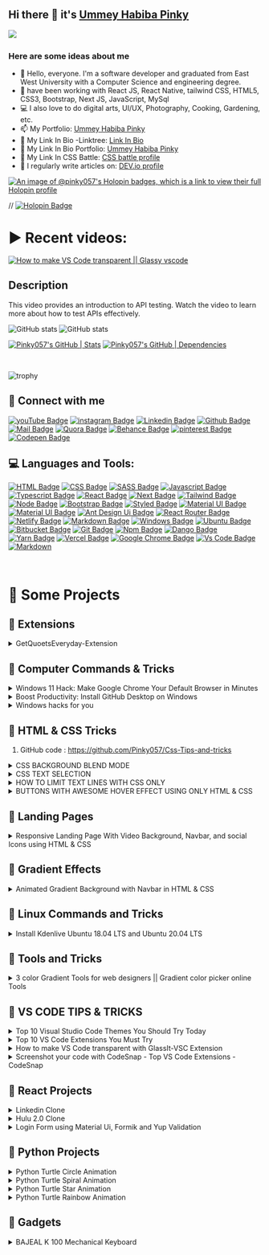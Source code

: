 ## Hi there 👋 it's [Ummey Habiba Pinky](https://portfilio-ishratpinky.vercel.app/)

<img src="https://c4.wallpaperflare.com/wallpaper/613/22/414/anime-girls-anime-gloomy-computer-wallpaper-preview.jpg" >

### Here are some ideas about me

- 🏫 Hello, everyone. I'm a software developer and graduated from East West University with a Computer Science and engineering degree.
- 🌱 have been working with React JS, React Native, tailwind CSS, HTML5, CSS3, Bootstrap, Next JS, JavaScript, MySql
- 💻 I also love to do digital arts, UI/UX, Photography, Cooking, Gardening, etc.
- 📫 My Portfolio: [Ummey Habiba Pinky](https://portfilio-ishratpinky.vercel.app/)
- 📲 My Link In Bio -Linktree: [Link In Bio](https://linktr.ee/ishratpinky)
- 📲 My Link In Bio Portfolio: [Ummey Habiba Pinky](https://www.liinks.co/ishratpinky)
- 📲 My Link In CSS Battle: [CSS battle profile](https://cssbattle.dev/player/ishratpinky)
- 📝 I regularly write articles on: [DEV.io profile](https://dev.to/pinky057)

[![An image of @pinky057's Holopin badges, which is a link to view their full Holopin profile](https://holopin.me/pinky057)](https://holopin.io/@pinky057)

// [![Holopin Badge](https://www.holopin.io/hacktoberfest2024/userbadge/cm1rwuneb59230cmjlpd947w6)](https://holopin.io/@pinky057)


# ▶️ Recent videos:
<!-- BEGIN YOUTUBE-CARDS -->

[![How to make VS Code transparent || Glassy vscode](https://ytcards.demolab.com/?id=7nOhaT_6mgE&title=Your+New+Video+Title&lang=en&timestamp=1702452471&background_color=%230d1117&title_color=%23ffffff&stats_color=%23dedede&max_title_lines=1&width=250&border_radius=5 "Your New Video Title")](https://youtu.be/7nOhaT_6mgE?si=9LI8H_n8sJT6Hr4s)

## Description

This video provides an introduction to API testing. Watch the video to learn more about how to test APIs effectively.


<!-- END YOUTUBE-CARDS -->
  
![GitHub stats](https://github-readme-stats.vercel.app/api?username=pinky057&show_icons=true&theme=dark)
![GitHub stats](https://github-readme-stats.vercel.app/api/top-langs?username=pinky057&show_icons=true&theme=dark)
<br>


[![Pinky057's GitHub | Stats](https://stats.quine.sh/Pinky057/github?theme=dark)](https://quine.sh?utm_source=widgets&utm_campaign=Pinky057)
[![Pinky057's GitHub | Dependencies](https://stats.quine.sh/Pinky057/dependencies?theme=dark)](https://quine.sh?utm_source=widgets&utm_campaign=Pinky057)

<br>

![trophy](https://github-profile-trophy.vercel.app/?username=pinky057&show_icons=true&theme=dark)
<br>


## 🚀 Connect with me
[![youTube Badge](https://img.shields.io/badge/YouTube-FF0000?style=for-the-badge&logo=youtube&logoColor=white)](https://www.youtube.com/channel/UC6K4SX8PCmBKrj6-G4PRLYQ)
[![instagram Badge](https://img.shields.io/badge/Instagram-E4405F?style=for-the-badge&logo=instagram&logoColor=white)](https://www.instagram.com/ishrat.designs/)
[![Linkedin Badge](https://img.shields.io/badge/LinkedIn-0077B5?style=for-the-badge&logo=linkedin&logoColor=white)](https://www.linkedin.com/in/ishrat-pinky-jahan/)
[![Github Badge](https://img.shields.io/badge/GitHub-100000?style=for-the-badge&logo=github&logoColor=white)](https://github.com/Pinky057)
[![Mail Badge](https://img.shields.io/badge/Gmail-D14836?style=for-the-badge&logo=gmail&logoColor=white)](mailto:ishratjahanpinky2@gmail.com)
[![Quora Badge](https://img.shields.io/badge/Quora-%23B92B27.svg?&style=for-the-badge&logo=Quora&logoColor=white)](https://www.quora.com/profile/Ishrat-Jahan-Pinky)
[![Behance Badge](https://img.shields.io/badge/Behance-0054F7?style=for-the-badge&logo=behance&logoColor=white)](https://www.behance.net/ishratjahapinky)
[![pinterest Badge](https://img.shields.io/badge/Pinterest-%23E60023.svg?&style=for-the-badge&logo=Pinterest&logoColor=white)](https://www.pinterest.com/ishratjahanp/_saved/)
[![Codepen Badge](https://img.shields.io/badge/Codepen-000000?style=for-the-badge&logo=codepen&logoColor=white)](https://codepen.io/Ishrat_Pinky)




## 💻 Languages and Tools:



[![HTML Badge](https://img.shields.io/badge/HTML5-E34F26?style=for-the-badge&logo=html5&logoColor=white)]()
[![CSS Badge](https://img.shields.io/badge/CSS3-1572B6?style=for-the-badge&logo=css3&logoColor=white)]()
[![SASS Badge](https://img.shields.io/badge/Sass-CC6699?style=for-the-badge&logo=sass&logoColor=white)]()
[![Javascript Badge](https://img.shields.io/badge/JavaScript-F7DF1E?style=for-the-badge&logo=javascript&logoColor=black)]()
[![Typescript Badge](https://img.shields.io/badge/typeScript-0078D6?style=for-the-badge&logo=typeScript&logoColor=white)]()
[![React Badge](https://img.shields.io/badge/React-20232A?style=for-the-badge&logo=react&logoColor=61DAFB)]()
[![Next Badge](https://img.shields.io/badge/NextJS-000?style=for-the-badge&logo=nextjs&logoColor=61DAFB)]()
[![Tailwind Badge](https://img.shields.io/badge/Tailwind_CSS-38B2AC?style=for-the-badge&logo=tailwind-css&logoColor=white)]()
[![Node Badge](https://img.shields.io/badge/Node.js-43853D?style=for-the-badge&logo=node.js&logoColor=white)]()
[![Bootstrap Badge](https://img.shields.io/badge/Bootstrap-563D7C?style=for-the-badge&logo=bootstrap&logoColor=white)]()
[![Styled Badge](https://img.shields.io/badge/styled--components-DB7093?style=for-the-badge&logo=styled-components&logoColor=white)]()
[![Material UI Badge](https://img.shields.io/badge/Material--UI-0081CB?style=for-the-badge&logo=material-ui&logoColor=white)]()
[![Material UI Badge](https://img.shields.io/badge/Material--UI-0081CB?style=for-the-badge&logo=material-ui&logoColor=white)]()
[![Ant Design Ui Badge](https://img.shields.io/badge/Ant%20Design-1890FF?style=for-the-badge&logo=antdesign&logoColor=white)]()
[![React Router Badge](https://img.shields.io/badge/React_Router-CA4245?style=for-the-badge&logo=react-router&logoColor=white)]()
[![Netlify Badge](https://img.shields.io/badge/Netlify-00C7B7?style=for-the-badge&logo=netlify&logoColor=white)]()
[![Markdown Badge](https://img.shields.io/badge/Markdown-000000?style=for-the-badge&logo=markdown&logoColor=white)]()
[![Windows Badge](https://img.shields.io/badge/Windows-0078D6?style=for-the-badge&logo=windows&logoColor=white)]()
[![Ubuntu Badge](https://img.shields.io/badge/Ubuntu-E95420?style=for-the-badge&logo=ubuntu&logoColor=white)]()
[![Bitbucket Badge](https://img.shields.io/badge/Bitbucket-330F63?style=for-the-badge&logo=bitbucket&logoColor=white)]()
[![Git Badge](https://img.shields.io/badge/git-f34f29?style=for-the-badge&logo=git&logoColor=white)]()
[![Npm Badge](https://img.shields.io/badge/npm-d7141a?style=for-the-badge&logo=npm&logoColor=white)]()
[![Dango Badge](https://img.shields.io/badge/Django-092E20?style=for-the-badge&logo=django&logoColor=green)]()
[![Yarn Badge](https://img.shields.io/badge/yarn-0078D6?style=for-the-badge&logo=yarn&logoColor=white)]()
[![Vercel Badge](https://img.shields.io/badge/vercel-000?style=for-the-badge&logo=vercel&logoColor=white)]()
[![Google Chrome Badge](https://img.shields.io/badge/google_chrome-556532?style=for-the-badge&logo=googlechrome&logoColor=white)]()
[![Vs Code Badge](https://img.shields.io/badge/Visual_Studio_Code-0078D6?style=for-the-badge&logo=visualstudiocode&logoColor=white)]()
[![Markdown](https://img.shields.io/badge/Markdown-000000?style=for-the-badge&logo=markdown&logoColor=white)]()




<br>

# 🚀 Some Projects

## 📢 Extensions

<details>
<summary> GetQuoetsEveryday-Extension </summary>

1. Github Link : [[https://github.com/Pinky057/GetQuoetsEveryday-Extension))
2. Youtube Link : [[https://youtu.be/mLAb6_LZmYU?si=AP6S36yfh3lq0imP))
3. Article Link : [[https://dev.to/pinky057/lets-create-our-first-chrome-extension-2jk1))
  
![ss](https://github.com/Pinky057/GetQuoetsEveryday-Extension/blob/main/Screenshot%202023-10-18%20014412.png)
</details>

## 📢 Computer Commands & Tricks

<details>
<summary> Windows 11 Hack: Make Google Chrome Your Default Browser in Minutes
 </summary>

1. Youtube Link : [[https://youtu.be/dbgiAreTa5c?si=hrGyqkgYx3-n0yiv))
2. Article Link : [[https://dev.to/pinky057/windows-11-hack-make-google-chrome-your-default-browser-in-minutes-32j8))
  
![ss](https://i.ytimg.com/vi/dbgiAreTa5c/maxresdefault.jpg)
</details>
<details>
<summary>Boost Productivity: Install GitHub Desktop on Windows
 </summary>

2. Youtube Link : [[https://www.youtube.com/watch?v=zrR4fLUEm7c))
3. Article Link : [[https://dev.to/pinky057/install-github-desktop-on-your-windows-3kc9))
  
![ss](https://i.ytimg.com/vi/zrR4fLUEm7c/maxresdefault.jpg)
</details>

<details>
<summary> Windows hacks for you
 </summary>

1. Youtube Link : [[https://youtu.be/uvQSPmSVZyo?si=vmU77UR3yXtxpbge))
2. Article Link : [[https://youtu.be/uvQSPmSVZyo?si=vmU77UR3yXtxpbge))
  
![ss](https://i.ytimg.com/vi/uvQSPmSVZyo/maxresdefault.jpg)
</details>


## 📢 HTML & CSS Tricks
 1. GitHub code : https://github.com/Pinky057/Css-Tips-and-tricks
 <details>
<summary> CSS BACKGROUND BLEND MODE </summary>

1. YouTube LInk : [[https://www.youtube.com/watch?v=aCkOKtTuZQg&t=2s))
2. GitHub code  : https://github.com/Pinky057/Css-Tips-and-tricks/tree/Css-blend-mode
3. Technology   : HTML, CSS.
  
![ss](https://i.ytimg.com/vi/SSWrvKw8-BY/maxresdefault.jpg)
</details>

 <details>
<summary> CSS TEXT SELECTION </summary>

1. YouTube LInk : [[https://youtu.be/SimfIch0CAE))
2. GitHub code  : https://github.com/Pinky057/Css-Tips-and-tricks/tree/Css-Text-Selection
3. Codepen link : https://codepen.io/Ishrat_Pinky/pen/yLjwjxg
4. Technology   : HTML, CSS.
  
![ss](https://i.ytimg.com/vi/SimfIch0CAE/maxresdefault.jpg)
</details>

<details>
<summary> HOW TO LIMIT TEXT LINES WITH CSS ONLY  </summary>

1. YouTube LInk : [[https://youtu.be/91pYnwav14Y))
2. Codepen link : https://codepen.io/Ishrat_Pinky/pen/YzveVXx
3. Technology   : HTML, CSS.
  
![ss](https://i.ytimg.com/vi/91pYnwav14Y/maxresdefault.jpg)
</details>

<details>
<summary> BUTTONS WITH AWESOME HOVER EFFECT USING ONLY HTML & CSS </summary>

1. YouTube LInk : [[https://youtu.be/PxCnjA92EN8))
2. GitHub code  : https://github.com/Pinky057/CSS-Buttons
3. Live demo    : https://css-buttons-three.vercel.app/
4. Technology   : HTML, CSS.
  
![ss](https://i.ytimg.com/vi/PxCnjA92EN8/maxresdefault.jpg)
</details>

## 📢 Landing Pages
<details>
<summary> Responsive Landing Page With Video Background, Navbar, and social Icons using HTML & CSS </summary>

1. GitHub Link : [[1. GitHub Link  : [[https://github.com/Pinky057/VideoBackground-With-HTMLand-CSS))
2. YouTube link :  [[https://www.youtube.com/watch?v=lgST-3HBgNc&t=4s))
3. Live Demo: [[https://video-background-with-htm-land-css.vercel.app/))
![ss](https://github.com/Pinky057/VideoBackground-With-HTMLand-CSS/blob/master/images/1.png) 
<!-- ![ss](https://github.com/Pinky057/Gradient-background/blob/main/animatedbacground.gif) -->
</details>

## 📢 Gradient Effects
<details>
<summary> Animated Gradient Background with Navbar in HTML & CSS </summary>

1. GitHub Link : [[1. GitHub Link  : [[https://github.com/Pinky057/Gradient-background/tree/animated-background))
2. YouTube link :  [[https://www.youtube.com/watch?v=lgST-3HBgNc&t=4s))
3. YouTube Shorts: [[https://youtu.be/EKVnyE7ajLc))
![ss](https://i.ytimg.com/vi/lgST-3HBgNc/maxresdefault.jpg) 
![ss](https://github.com/Pinky057/Gradient-background/blob/main/animatedbacground.gif)
</details>


## 📢 Linux Commands and Tricks

<details>
<summary> Install Kdenlive Ubuntu 18.04 LTS and Ubuntu 20.04 LTS </summary>

1.Youtube Link : [[https://youtu.be/x8M4Wv34gM8))
  
![ss](https://i.ytimg.com/vi/x8M4Wv34gM8/maxresdefault.jpg)
</details>

## 📢 Tools and Tricks 

<details>
<summary> 3 color Gradient Tools for web designers || Gradient color picker online Tools </summary>

1. Live Demo : [[https://www.youtube.com/watch?v=CHnAgefVhOE&t=1s))
  
![ss](https://github.com/Pinky057/pinky057/blob/main/Borcelle.png)
</details>

## 📢 VS CODE TIPS & TRICKS

<details>
<summary> Top 10 Visual Studio Code Themes You Should Try Today </summary>

1. YOUTUBE LINK : [[https://youtu.be/Gnkwj8cIbGk?si=Y2I0bQuqgVZhaAAk))
  
![ss](https://i.ytimg.com/vi/Gnkwj8cIbGk/maxresdefault.jpg)


2. Article LINK : [[https://dev.to/pinky057/check-out-these-top-10-coolest-themes-for-visual-studio-code-that-you-definitely-need-to-try-234l))
  </details>
</details>

<details>
<summary> Top 10 VS Code Extensions You Must Try </summary>

1. YOUTUBE LINK : [[https://youtu.be/QLCRWPs2gmU))
  
![ss](https://i.ytimg.com/vi/QLCRWPs2gmU/maxresdefault.jpg)
</details>

<details>
<summary> How to make VS Code transparent with GlassIt-VSC Extension </summary>

1. YOUTUBE LINK : [[https://youtu.be/7nOhaT_6mgE?list=PLqLig-ZJTQswULguoMuogZWO7gajYKCvm))
  
![ss](https://i.ytimg.com/vi/7nOhaT_6mgE/maxresdefault.jpg)
</details>

<details>
<summary> Screenshot your code with CodeSnap - Top VS Code Extensions - CodeSnap </summary>

1. YOUTUBE LINK : [[https://youtu.be/RJlxPYX_5wM?list=PLqLig-ZJTQswULguoMuogZWO7gajYKCvm))
  
![ss](https://i.ytimg.com/vi/RJlxPYX_5wM/maxresdefault.jpg)
</details>

## 📢 React Projects

<details>
<summary>Linkedin Clone</summary>

1. Live Demo : [https://cortexlink-react.vercel.app/](https://linedin-clone.vercel.app/)
2. Technology : ReactJS,Tailwind CSS, UI,Next js
![ss](https://github.com/Pinky057/linedin-clone/blob/main/Screenshot%20from%202021-10-25%2015-04-35.png)
</details>

<details>
<summary>Hulu 2.0 Clone</summary>

1. Live Demo : [https://hulu-2-0-clone-beta.vercel.app/)
2. Technology : ReactJS,Tailwind CSS, UI,Next js, TMDB movie Database.
![ss](https://github.com/Pinky057/Hulu-2.0-clone/blob/main/1.png)
</details>

<details>
<summary>Login Form using Material Ui, Formik and Yup Validation</summary>

1. Live Demo : [[https://hulu-2-0-clone-beta.vercel.app/](https://login-form-material-ui.vercel.app/))
2. Technology : ReactJS,Tailwind CSS, UI,Next js, TMDB movie Database.
![ss](https://github.com/Pinky057/login-form-materialUi/blob/main/form.png)
</details>

## 📢 Python Projects
<details>
<summary> Python Turtle Circle Animation </summary>

1. Live Demo : [[https://www.youtube.com/watch?v=aCkOKtTuZQg&t=2s))
2. GitHub code : https://github.com/Pinky057/pythonTurtle-playground/blob/main/CircleLOop.py
3. Technology : python, turtle.
  
![ss](https://github.com/Pinky057/pythonTurtle-playground/blob/main/images/CircleLoopTurtle.png)
</details>

<details>
<summary> Python Turtle Spiral Animation </summary>

1. Live Demo : [[https://www.youtube.com/watch?v=YL_EWQM4PHg))
2. GitHub code : https://github.com/Pinky057/pythonTurtle-playground/blob/main/spiral.py
3. Technology : python, turtle.
  
![ss](https://github.com/Pinky057/pythonTurtle-playground/blob/main/Screenshot%20from%202022-06-15%2001-46-07.png)
</details>

<details>
<summary>Python Turtle Star Animation </summary>

1. Live Demo : [[https://www.youtube.com/shorts/X8p2pn-H5X0))
2. GitHub code : https://github.com/Pinky057/pythonTurtle-playground/blob/main/star.py
3. Technology : python, turtle.
  
![ss](https://github.com/Pinky057/pythonTurtle-playground/blob/main/images/starTurtle.png)
</details>

<details>
<summary>Python Turtle Rainbow Animation </summary>

1. Live Demo : [[https://www.youtube.com/shorts/TGoYFO0liHI))
2. GitHub code : https://github.com/Pinky057/pythonTurtle-playground/blob/main/rainbowLoop.py
3. Technology : python, turtle.
  
![ss](https://github.com/Pinky057/pythonTurtle-playground/blob/main/Screenshot%20from%202022-06-15%2001-46-07.png)
</details>


## 📢 Gadgets
<details>
<summary> BAJEAL K 100 Mechanical Keyboard </summary>

YouTuabe Link : https://youtu.be/RQnqBFC_108

  
![ss](https://i.ytimg.com/vi/RQnqBFC_108/maxresdefault.jpg)
</details>


<!--
<details>
<summary>CortexLink School Website</summary>

1. Live Demo : https://cortexlink-react.vercel.app/
2. Technology : ReactJS,Tailwind CSS, Material UI,Ploty
![ss](https://smabtahinoor.vercel.app/images/portfolio/cortelink.png)
</details>

<details>
<summary>Programming Hero Clone</summary>

1. Live Demo : https://programming-hero-clone-smabtahinoor.vercel.app/
2. Github Code: https://github.com/19smabtahinoor/Programming-hero-clone-react
3. Technology : ReactJS,Tailwind CSS, Material UI,Auth0
![ss](https://smabtahinoor.vercel.app/images/portfolio/ph.png)
</details>


<details>
<summary>Jamrock Taxi Web Application</summary>

1. Live Demo : https://jamrock-taxi-react.vercel.app/
2. Github Code: https://github.com/19smabtahinoor/Jamrock-taxi-react
3. Technology : ReactJS,Tailwind CSS, Stripe, Node JS
![ss](https://smabtahinoor.vercel.app/images/portfolio/jamrock.png)
</details>


<details>
<summary>Red Onion Restaurant Web App</summary>
  
1. Live Demo : https://red-onion-restaurant-41dbe.web.app/
2. Github Code: https://github.com/19smabtahinoor/Red-Onion-ReactJS
3. Technology : ReactJS,Tailwind CSS, Firebase
![ss](https://awesomescreenshot.s3.amazonaws.com/image/2491978/15134224-d7b36f86430e320757e6c829d4035296.png?X-Amz-Algorithm=AWS4-HMAC-SHA256&X-Amz-Credential=AKIAJSCJQ2NM3XLFPVKA%2F20211016%2Fus-east-1%2Fs3%2Faws4_request&X-Amz-Date=20211016T110200Z&X-Amz-Expires=28800&X-Amz-SignedHeaders=host&X-Amz-Signature=f521e7ab7adf57134c99a18ed866e134e89e1168cc50a435dffaf67666a2bc44)
</details>

<details>
<summary>Phami-Pharma-ReactJS</summary>
  
1. Live Demo : https://phami-pharma.web.app/
2. Github Code: https://github.com/19smabtahinoor/Phami-Pharma-ReactJS
3. Technology : ReactJS,Tailwind CSS, Firebase
![ss](https://awesomescreenshot.s3.amazonaws.com/image/2491978/15274362-1881926bead1427b89765d2d8aeefc4a.png?X-Amz-Algorithm=AWS4-HMAC-SHA256&X-Amz-Credential=AKIAJSCJQ2NM3XLFPVKA%2F20211019%2Fus-east-1%2Fs3%2Faws4_request&X-Amz-Date=20211019T134743Z&X-Amz-Expires=28800&X-Amz-SignedHeaders=host&X-Amz-Signature=85a44e693bcaec28dc1004d2c2dc4bd53363c3898622cb9d658fa2fc06ead7af)
</details>
  
<details>
<summary>Airbnb Clone 2.0</summary>
  
1. Live Demo :https://airbnb-by-an.vercel.app/
2. Github Code: https://github.com/19smabtahinoor/Airbnb-NextJS
3. Technology : NextJS,Tailwind CSS
![ss](https://scontent.fdac13-1.fna.fbcdn.net/v/t1.6435-9/229592225_1026156954824280_5261552523802004994_n.jpg?_nc_cat=110&ccb=1-5&_nc_sid=730e14&_nc_ohc=7wZNtwo4NqUAX9CroAC&_nc_ht=scontent.fdac13-1.fna&oh=5644e80219c023d8f7edafd9e180959f&oe=6143586E)
</details>


<details>
<summary>Airbnb Clone</summary>

1. Live Demo :https://airbnb-clone-abtahinoor.vercel.app/
2. Github Code: https://github.com/19smabtahinoor/Airbnb-Clone-React
3. Technology : ReactJS,Tailwind CSS
![ss](https://i.ibb.co/1QrD4mp/Screenshot-49.png)
</details>


<details>
<summary>Covid19 Tracker App</summary>

1. Live Demo :https://covid-19-tracker-app-abtahinoor.vercel.app/
2. Github Code: https://github.com/19smabtahinoor/Covid-19-Tracker-App-React
3. Technology : ReactJS,Tailwind CSS
![ss](https://encrypted-tbn0.gstatic.com/images?q=tbn:ANd9GcTB5TXhfuVk9281e3Mmln3y_UgzoqI2TdIVZw&usqp=CAU)
</details>

<details>
<summary>Amazon Clone</summary>

1. Live Demo: https://amazon-clone-abtahinoor.vercel.app/
2. Github Code: https://github.com/19smabtahinoor/Amazon-Clone-ReactJS
3. Technology : NextJS,Tailwind CSS
![ss](https://smabtahinoor.vercel.app/images/portfolio/amazon.png)
</details>

<details>
<summary>CRUD Application</summary>

1. Live Demo: https://crud-application-react-js.vercel.app/
2. Github Code: https://github.com/19smabtahinoor/CRUD-Application-ReactJS
3. Technology : ReactJS,Bootstrap
![ss](https://i.ibb.co/MGnfJf1/image.png)
</details>

<details>
<summary>Markdown Editor</summary>

1. Live Demo: https://markdown-editor-react.vercel.app/
2. Github Code:https://github.com/19smabtahinoor/Markdown-Editor-React
3. Technology : ReactJS
![ss](https://smabtahinoor.vercel.app/images/portfolio/markdown.png)
</details>

<details>
<summary>Weather App</summary>

1. Live Demo: https://weather-app-react-i9feovzlk-smabtahinoor.vercel.app/
2. Github Code:https://github.com/19smabtahinoor/Weather-App-React
3. Technology : ReactJS,OpenWeatherMap
![ss](https://smabtahinoor.vercel.app/images/portfolio/weather.png)
</details>

<details>
<summary>Google keep Clone</summary>

1. Live Demo: https://google-keep-clone-react-git-main-smabtahinoor.vercel.app/
2. Github Code:https://github.com/19smabtahinoor/Google-keep-clone-react
3. Technology : ReactJS
![ss](https://smabtahinoor.vercel.app/images/portfolio/googlekeep.png)
</details>

<details>
<summary>Todo App</summary>

1. Live Demo: https://todo-for-you.vercel.app/
2. Github Code: https://github.com/19smabtahinoor/Todo-App-React-Localstroage
3. Technology : ReactJS,Tailwind CSS
![ss](https://smabtahinoor.vercel.app/images/portfolio/todo.png)
</details>

<details>
<summary>Blog App with React</summary>

1. Live Demo: https://anblogapp.vercel.app/
2. Github Code: https://github.com/19smabtahinoor/Blog-App-React-Context
3. Technology : React JS
</details>

## 📢 MERN Stack Projects
<details>
<summary>MERN Stack TODO App</summary>
  
1. MERN Stack TODO Client : https://github.com/19smabtahinoor/MERN-Stack-Todo-Client
2. MERN Stack TODO Live Link :https://.vercel.app/
3. MERN Stack TODO Server Link: https://github.com/19smabtahinoor/MERN-Stack-Todo-Server
5. Technologies: React JS, Node JS, Express JS, MongoDB, Tailwind CSS etc...
</details>

<details>
<summary>Travel Solo Full Stack Website</summary>
  
1. Travel Solo Client : https://github.com/19smabtahinoor/Travel-Solo-Client
2. Travel Solo Live Link : https://travel-solo-fa2d8.web.app/
3. Travel Solo Server Link: https://github.com/19smabtahinoor/Travel-Solo-Server
5. Technologies: React JS, Node JS, Express JS, MongoDB, Tailwind CSS etc...
</details>


<details>
<summary>WatchZone Full Stack Website</summary>
  
1. Travel Solo Client : https://github.com/19smabtahinoor/WatchZone-Client
2. Travel Solo Live Link : https://timekeeper-c2608.web.app/
3. Travel Solo Server Link: https://github.com/19smabtahinoor/WatchZone-Server
5. Technologies: React JS, Node JS, Express JS, MongoDB, Tailwind CSS etc...
</details>



## 📢 Vanilla Javascript Projects
<details>
<summary>Search Github Users</summary>

1. Live Demo: https://search-a-github-user-git-main-smabtahinoor.vercel.app/
2. Github Code: https://github.com/19smabtahinoor/Search-a-github-user
3. Technology : Vaniila JS
![ss](https://smabtahinoor.vercel.app/images/portfolio/github.png)
</details>


<details>
<summary>Expanding Image Cards</summary>

1. Live Demo: https://expanding-image-cards.vercel.app/
2. Github Code: https://github.com/19smabtahinoor/Expanding-Image-Cards-by-AbtahiNoor
3. Technology : Vaniila JS
</details>

<details>
<summary>Image LightBox</summary>

1. Live Demo: https://19smabtahinoor.github.io/Image-lightbox/
2. Github Code: https://github.com/19smabtahinoor/Image-lightbox
3. Technology : Vaniila JS
</details>

<details>
<summary>Tokai Bank </summary>

1. Live Demo: https://tokai-bank.vercel.app/
2. Github Code: https://github.com/coderabtahinoor/Tokai-Bank-VanillaJS
3. Technology : Vaniila JS
</details>

<details>
<summary>Book-Shopping-Cart-VanillaJS </summary>

1. Live Demo: https://19smabtahinoor.github.io/Book-Shopping-Cart-VanillaJS/
2. Github Code: https://github.com/19smabtahinoor/Book-Shopping-Cart-VanillaJS
3. Technology : Vaniila JS
![ss](https://github.com/19smabtahinoor/Book-Shopping-Cart-VanillaJS/raw/main/livedemo.png)
</details>

<details>
<summary>Pin-Generate-and-Verify-VanillaJS </summary>

1. Live Demo: https://github.com/19smabtahinoor/Pin-Generate-and-Verify-VanillaJS
2. Github Code: https://19smabtahinoor.github.io/Pin-Generate-and-Verify-VanillaJS/
3. Technology : Vaniila JS
![ss](https://i.ibb.co/p4Hj6TP/image.png)
</details>


<details>
<summary>TravelX-VanillaJS </summary>

1. Live Demo: https://19smabtahinoor.github.io/TravelX-VanillaJS/
2. Github Code: https://github.com/19smabtahinoor/TravelX-VanillaJS
3. Technology : Vaniila JS
</details>

<details>
<summary>Daily Task Manager</summary>

1. Live Demo: https://19smabtahinoor.github.io/Daily-Task-Manager-VanillaJS/
2. Github Code: https://github.com/19smabtahinoor/Daily-Task-Manager-VanillaJS
3. Technology : Vaniila JS
![ss](https://i.ibb.co/HY42NKy/image.png)
</details>

<details>
<summary>Quotes Generator</summary>

1. Live Demo:https://19smabtahinoor.github.io/Quotes-Generator-Vanilla-JS/
2. Github Code:https://github.com/19smabtahinoor/Quotes-Generator-Vanilla-JS
3. Technology : Vaniila JS
![ss](https://github.com/19smabtahinoor/Quotes-Generator-Vanilla-JS/raw/master/images/ss.png)
</details>

<details>
<summary>The Meal DB</summary>

1. Live Demo:https://19smabtahinoor.github.io/The-MealDB-Vanilla-JS/
2. Github Code:https://19smabtahinoor.github.io/The-MealDB-Vanilla-JS/
3. Technology : Vaniila JS
![ss](https://github.com/19smabtahinoor/The-MealDB-Vanilla-JS/raw/master/image/ss.png)
</details>

<details>
<summary>Search Your Country</summary>

1. Live Demo: https://coderabtahinoor.github.io/Search-Your-Country-Vanilla-JS/
2. Github Code:https://github.com/coderabtahinoor/Search-Your-Country-Vanilla-JS
3. Technology : Vaniila JS
![ss](https://images.unsplash.com/photo-1526778548025-fa2f459cd5c1?ixlib=rb-1.2.1&ixid=MnwxMjA3fDB8MHxwaG90by1wYWdlfHx8fGVufDB8fHx8&auto=format&fit=crop&w=1333&q=80)
</details>

<details>
<summary>Search Book Archive</summary>

1. Live Demo: https://book-archive-vanilla-js-smabtahinoor.vercel.app/
2. Github Code:https://github.com/coderabtahinoor/Book-Archive-VanillaJS
3. Technology : Vaniila JS
![ss](https://images.unsplash.com/photo-1526778548025-fa2f459cd5c1?ixlib=rb-1.2.1&ixid=MnwxMjA3fDB8MHxwaG90by1wYWdlfHx8fGVufDB8fHx8&auto=format&fit=crop&w=1333&q=80)
</details>

## 📢 My Components with Tailwind CSS
<details>
<summary>Navar with React and Tailwind CSS</summary>

1. Live Demo: https://navbar-react-tailwind.vercel.app/
2. Github Code: https://github.com/19smabtahinoor/Navbar-React-Tailwind
3. Technology : React JS, Tailwind CSS
</details>

-->

<!--
**Pinky057/pinky057** is a ✨ _special_ ✨ repository because its `README.md` (this file) appears on your GitHub profile.

Here are some ideas to get you started:

- 🔭 I’m currently working on ...
- 🌱 I’m currently learning ...
- 👯 I’m looking to collaborate on ...
- 🤔 I’m looking for help with ...
- 💬 Ask me about ...
- 📫 How to reach me: ...
- 😄 Pronouns: ...
- ⚡ Fun fact: ...
-->

